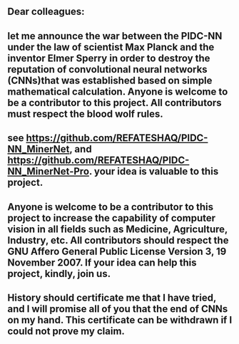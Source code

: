 ## Dear colleagues:

 ## let me announce the war between the PIDC-NN under the law of scientist Max Planck and the inventor Elmer Sperry in order to destroy the reputation of convolutional neural networks  (CNNs)that was established based on simple mathematical calculation. Anyone is welcome to be a contributor to this project. All contributors must respect the blood wolf rules. 

## see https://github.com/REFATESHAQ/PIDC-NN_MinerNet, and https://github.com/REFATESHAQ/PIDC-NN_MinerNet-Pro. your idea is valuable to this project. 


## Anyone is welcome to be a contributor to this project to increase the capability of computer vision in all fields such as Medicine, Agriculture, Industry, etc. All contributors should respect the GNU Affero General Public License Version 3, 19 November 2007. If your idea can help this project, kindly, join us.

## History should certificate me that I have tried, and I will promise all of you that the end of CNNs on my hand. This certificate can be withdrawn if I could not prove my claim.

